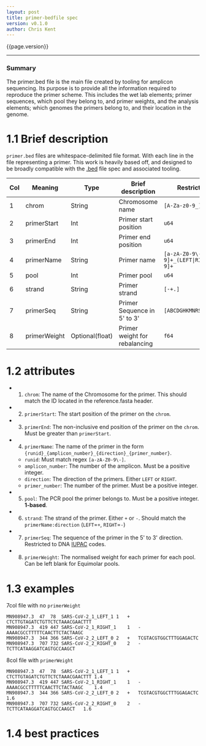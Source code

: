 ```yaml
---
layout: post
title: primer-bedfile spec
version: v0.1.0
author: Chris Kent
---
```

{{page.version}}

---

### Summary 
The primer.bed file is the main file created by tooling for amplicon sequencing. Its purpose is to provide all the information required to reproduce the primer scheme. This includes the wet lab elements; primer sequences, which pool they belong to, and primer weights, and the analysis elements; which genomes the primers belong to, and their location in the genome. 




# 1.1 Brief description  

`primer.bed` files are whitespace-delimited file format. With each line in the file representing a primer. This work is heavily based off, and designed to be broadly compatible with the [.bed](https://samtools.github.io/hts-specs/BEDv1.pdf) file spec and associated tooling. 



| Col | Meaning       | Type            | Brief description             | Restrictions                                 |
| --- | ------------ | --------------- | ----------------------------- | -------------------------------------------- |
| 1   | chrom        | String          | Chromosome name               | `[A-Za-z0-9_]`                               |
| 2   | primerStart  | Int             | Primer start position         | `u64`                                        |
| 3   | primerEnd    | Int             | Primer end position           | `u64`                                        |
| 4   | primerName   | String          | Primer name                   | `[a-zA-Z0-9\-]+_[0-9]+_(LEFT\|RIGHT)_[0-9]+` |
| 5   | pool         | Int             | Primer pool                   | `u64`                                        |
| 6   | strand       | String          | Primer strand                 | `[-+.]`                                      |
| 7   | primerSeq    | String          | Primer Sequence in 5' to 3'   | `[ABCDGHKMNRSTUVWY]`                         |
| 8   | primerWeight | Optional(float) | Primer weight for rebalancing | `f64`                                        |

# 1.2 attributes 

- 1. `chrom`: The name of the Chromosome for the primer. This should match the ID located in the reference.fasta header.
- 2. `primerStart`: The start position of the primer on the `chrom`. 
- 3. `primerEnd`: The non-inclusive end position of the primer on the `chrom`. Must be greater than `primerStart`.
- 4. `primerName`: The name of the primer in the form `{runid}_{amplicon_number}_{direction}_{primer_number}`. 
    - `runid`: Must match regex `[a-zA-Z0-9\-]`.
    - `amplicon_number`: The number of the amplicon. Must be a positive integer. 
    - `direction`: The direction of the primers. Either `LEFT` or `RIGHT`.
    - `primer_number`: The number of the primer. Must be a positive integer.
- 5. `pool`: The PCR pool the primer belongs to. Must be a positive integer. **1-based**.
- 6. `strand`: The strand of the primer. Either `+` or `-`. Should match the `primerName:direction` (`LEFT`=`+`, `RIGHT`=`-`)
- 7. `primerSeq`: The sequence of the primer in the 5' to 3' direction. Restricted to DNA [IUPAC](https://academic.oup.com/nar/article/13/9/3021/2381659) codes.
- 8. `primerWeight`: The normalised weight for each primer for each pool. Can be left blank for Equimolar pools.


# 1.3 examples

7col file with no `primerWeight`
```
MN908947.3	47	78	SARS-CoV-2_1_LEFT_1	1	+	CTCTTGTAGATCTGTTCTCTAAACGAACTTT
MN908947.3	419	447	SARS-CoV-2_1_RIGHT_1	1	-	AAAACGCCTTTTTCAACTTCTACTAAGC
MN908947.3	344	366	SARS-CoV-2_2_LEFT_0	2	+	TCGTACGTGGCTTTGGAGACTC
MN908947.3	707	732	SARS-CoV-2_2_RIGHT_0	2	-	TCTTCATAAGGATCAGTGCCAAGCT
```

8col file with `primerWeight`
```
MN908947.3	47	78	SARS-CoV-2_1_LEFT_1	1	+	CTCTTGTAGATCTGTTCTCTAAACGAACTTT	1.4
MN908947.3	419	447	SARS-CoV-2_1_RIGHT_1	1	-	AAAACGCCTTTTTCAACTTCTACTAAGC	1.4
MN908947.3	344	366	SARS-CoV-2_2_LEFT_0	2	+	TCGTACGTGGCTTTGGAGACTC	1.6
MN908947.3	707	732	SARS-CoV-2_2_RIGHT_0	2	-	TCTTCATAAGGATCAGTGCCAAGCT	1.6
```

# 1.4 best practices 

